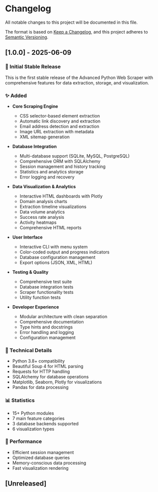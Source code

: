 # Changelog

All notable changes to this project will be documented in this file.

The format is based on [Keep a Changelog](https://keepachangelog.com/en/1.0.0/),
and this project adheres to [Semantic Versioning](https://semver.org/spec/v2.0.0.html).

## [1.0.0] - 2025-06-09

### 🎉 Initial Stable Release

This is the first stable release of the Advanced Python Web Scraper with comprehensive features for data extraction, storage, and visualization.

### ✨ Added
- **Core Scraping Engine**
  - CSS selector-based element extraction
  - Automatic link discovery and extraction
  - Email address detection and extraction
  - Image URL extraction with metadata
  - XML sitemap generation

- **Database Integration**
  - Multi-database support (SQLite, MySQL, PostgreSQL)
  - Comprehensive ORM with SQLAlchemy
  - Session management and history tracking
  - Statistics and analytics storage
  - Error logging and recovery

- **Data Visualization & Analytics**
  - Interactive HTML dashboards with Plotly
  - Domain analysis charts
  - Extraction timeline visualizations
  - Data volume analytics
  - Success rate analysis
  - Activity heatmaps
  - Comprehensive HTML reports

- **User Interface**
  - Interactive CLI with menu system
  - Color-coded output and progress indicators
  - Database configuration management
  - Export options (JSON, XML, HTML)

- **Testing & Quality**
  - Comprehensive test suite
  - Database integration tests
  - Scraper functionality tests
  - Utility function tests

- **Developer Experience**
  - Modular architecture with clean separation
  - Comprehensive documentation
  - Type hints and docstrings
  - Error handling and logging
  - Configuration management

### 🔧 Technical Details
- Python 3.8+ compatibility
- Beautiful Soup 4 for HTML parsing
- Requests for HTTP handling
- SQLAlchemy for database operations
- Matplotlib, Seaborn, Plotly for visualizations
- Pandas for data processing

### 📊 Statistics
- 15+ Python modules
- 7 main feature categories
- 3 database backends supported
- 6 visualization types

### 🚀 Performance
- Efficient session management
- Optimized database queries
- Memory-conscious data processing
- Fast visualization rendering

## [Unreleased]
